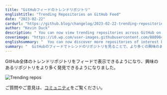 ```yaml
---
title: "GitHubフィードのトレンドリポジトリ"
englishtitle: "Trending Repositories on GitHub Feed"
date: "2023-02-22"
cardurl: "https://github.blog/changelog/2023-02-22-trending-repositories-on-github-feed"
author: "Kevin Duck"
description: " You can now view trending repositories across GitHub on your feed to discover more repositories of interest.  For questions or feedback, please visit our community .  "
coverimage: "https://i0.wp.com/user-images.githubusercontent.com/8809849/220434297-9c506d46-692c-4a21-9ddf-15769e12a981.png?ssl=1"
englishsummary: "  You can now discover more repositories of interest by viewing trending repositories on your GitHub feed, and can get help or provide feedback in the community."
summary: "  GitHubのフィードでトレンドのリポジトリを見ることで、より多くの興味のあるリポジトリを発見することができ、コミュニティで助けを得たりフィードバックを提供したりすることができるようになりました。"
---
```


<p>GitHub全体のトレンドリポジトリをフィードで表示できるようになり、興味のあるリポジトリをより多く発見できるようになりました。</p>
<p><img decoding="async" src="https://i0.wp.com/user-images.githubusercontent.com/8809849/220434297-9c506d46-692c-4a21-9ddf-15769e12a981.png?ssl=1" alt="Trending repos" data-recalc-dims="1"></p>
<p>ご質問やご意見は、<a href="https://github.com/community/community/discussions/categories/feed">コミュニティ</a>をご覧ください。</p>


